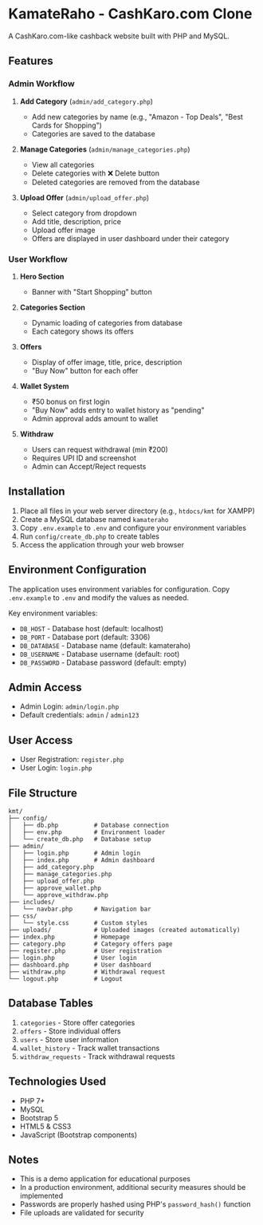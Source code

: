 # KamateRaho - CashKaro.com Clone

A CashKaro.com-like cashback website built with PHP and MySQL.

## Features

### Admin Workflow
1. **Add Category** (`admin/add_category.php`)
   - Add new categories by name (e.g., "Amazon - Top Deals", "Best Cards for Shopping")
   - Categories are saved to the database

2. **Manage Categories** (`admin/manage_categories.php`)
   - View all categories
   - Delete categories with ❌ Delete button
   - Deleted categories are removed from the database

3. **Upload Offer** (`admin/upload_offer.php`)
   - Select category from dropdown
   - Add title, description, price
   - Upload offer image
   - Offers are displayed in user dashboard under their category

### User Workflow
1. **Hero Section**
   - Banner with "Start Shopping" button

2. **Categories Section**
   - Dynamic loading of categories from database
   - Each category shows its offers

3. **Offers**
   - Display of offer image, title, price, description
   - "Buy Now" button for each offer

4. **Wallet System**
   - ₹50 bonus on first login
   - "Buy Now" adds entry to wallet history as "pending"
   - Admin approval adds amount to wallet

5. **Withdraw**
   - Users can request withdrawal (min ₹200)
   - Requires UPI ID and screenshot
   - Admin can Accept/Reject requests

## Installation

1. Place all files in your web server directory (e.g., `htdocs/kmt` for XAMPP)
2. Create a MySQL database named `kamateraho`
3. Copy `.env.example` to `.env` and configure your environment variables
4. Run `config/create_db.php` to create tables
5. Access the application through your web browser

## Environment Configuration

The application uses environment variables for configuration. Copy `.env.example` to `.env` and modify the values as needed.

Key environment variables:
- `DB_HOST` - Database host (default: localhost)
- `DB_PORT` - Database port (default: 3306)
- `DB_DATABASE` - Database name (default: kamateraho)
- `DB_USERNAME` - Database username (default: root)
- `DB_PASSWORD` - Database password (default: empty)

## Admin Access
- Admin Login: `admin/login.php`
- Default credentials: `admin` / `admin123`

## User Access
- User Registration: `register.php`
- User Login: `login.php`

## File Structure
```
kmt/
├── config/
│   ├── db.php          # Database connection
│   ├── env.php         # Environment loader
│   └── create_db.php   # Database setup
├── admin/
│   ├── login.php       # Admin login
│   ├── index.php       # Admin dashboard
│   ├── add_category.php
│   ├── manage_categories.php
│   ├── upload_offer.php
│   ├── approve_wallet.php
│   └── approve_withdraw.php
├── includes/
│   └── navbar.php      # Navigation bar
├── css/
│   └── style.css       # Custom styles
├── uploads/            # Uploaded images (created automatically)
├── index.php           # Homepage
├── category.php        # Category offers page
├── register.php        # User registration
├── login.php           # User login
├── dashboard.php       # User dashboard
├── withdraw.php        # Withdrawal request
└── logout.php          # Logout
```

## Database Tables
1. `categories` - Store offer categories
2. `offers` - Store individual offers
3. `users` - Store user information
4. `wallet_history` - Track wallet transactions
5. `withdraw_requests` - Track withdrawal requests

## Technologies Used
- PHP 7+
- MySQL
- Bootstrap 5
- HTML5 & CSS3
- JavaScript (Bootstrap components)

## Notes
- This is a demo application for educational purposes
- In a production environment, additional security measures should be implemented
- Passwords are properly hashed using PHP's `password_hash()` function
- File uploads are validated for security
